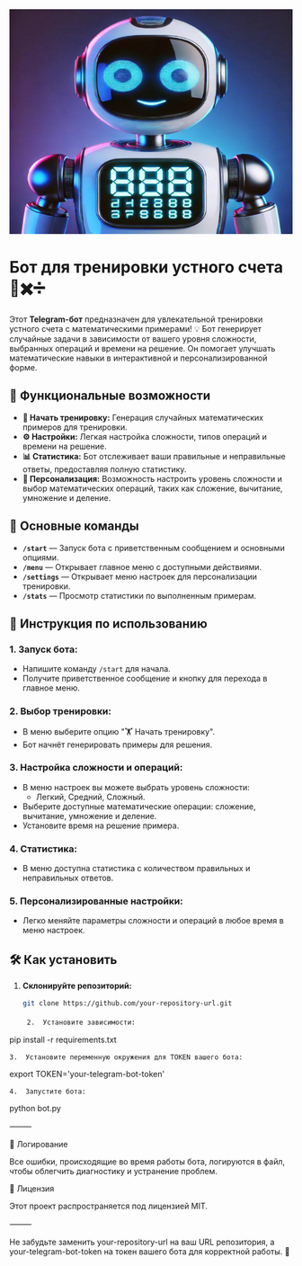 <img src="img.png" width="800" height="400">

# Бот для тренировки устного счета 🧠✖️➗

Этот **Telegram-бот** предназначен для увлекательной тренировки устного счета с математическими примерами! 💡 Бот генерирует случайные задачи в зависимости от вашего уровня сложности, выбранных операций и времени на решение. Он помогает улучшать математические навыки в интерактивной и персонализированной форме.

## 🌟 Функциональные возможности

- **🎯 Начать тренировку:** Генерация случайных математических примеров для тренировки.
- **⚙️ Настройки:** Легкая настройка сложности, типов операций и времени на решение.
- **📊 Статистика:** Бот отслеживает ваши правильные и неправильные ответы, предоставляя полную статистику.
- **🔧 Персонализация:** Возможность настроить уровень сложности и выбор математических операций, таких как сложение, вычитание, умножение и деление.

## 📌 Основные команды

- **`/start`** — Запуск бота с приветственным сообщением и основными опциями.
- **`/menu`** — Открывает главное меню с доступными действиями.
- **`/settings`** — Открывает меню настроек для персонализации тренировки.
- **`/stats`** — Просмотр статистики по выполненным примерам.

## 📖 Инструкция по использованию

### 1. **Запуск бота:**
   - Напишите команду `/start` для начала.
   - Получите приветственное сообщение и кнопку для перехода в главное меню.

### 2. **Выбор тренировки:**
   - В меню выберите опцию "🏋️ Начать тренировку".
   - Бот начнёт генерировать примеры для решения.

### 3. **Настройка сложности и операций:**
   - В меню настроек вы можете выбрать уровень сложности:
     - Легкий, Средний, Сложный.
   - Выберите доступные математические операции: сложение, вычитание, умножение и деление.
   - Установите время на решение примера.

### 4. **Статистика:**
   - В меню доступна статистика с количеством правильных и неправильных ответов.

### 5. **Персонализированные настройки:** 
   - Легко меняйте параметры сложности и операций в любое время в меню настроек.

## 🛠 Как установить

1. **Склонируйте репозиторий:**
   ```bash
   git clone https://github.com/your-repository-url.git

	2.	Установите зависимости:

pip install -r requirements.txt


	3.	Установите переменную окружения для TOKEN вашего бота:

export TOKEN='your-telegram-bot-token'


	4.	Запустите бота:

python bot.py



⸻

📝 Логирование

Все ошибки, происходящие во время работы бота, логируются в файл, чтобы облегчить диагностику и устранение проблем.

📜 Лицензия

Этот проект распространяется под лицензией MIT.

⸻

Не забудьте заменить your-repository-url на ваш URL репозитория, а your-telegram-bot-token на токен вашего бота для корректной работы. 🚀